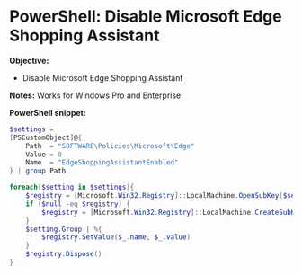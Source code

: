 # PowerShell: Disable Microsoft Edge Shopping Assistant

<b>Objective:</b>

* Disable Microsoft Edge Shopping Assistant

<b>Notes:</b> Works for Windows Pro and Enterprise <br />

<b>PowerShell snippet:</b>

```powershell
$settings = 
[PSCustomObject]@{
    Path  = "SOFTWARE\Policies\Microsoft\Edge"
    Value = 0
    Name  = "EdgeShoppingAssistantEnabled"
} | group Path

foreach($setting in $settings){
    $registry = [Microsoft.Win32.Registry]::LocalMachine.OpenSubKey($setting.Name, $true)
    if ($null -eq $registry) {
        $registry = [Microsoft.Win32.Registry]::LocalMachine.CreateSubKey($setting.Name, $true)
    }
    $setting.Group | %{
        $registry.SetValue($_.name, $_.value)
    }
    $registry.Dispose()
}
```